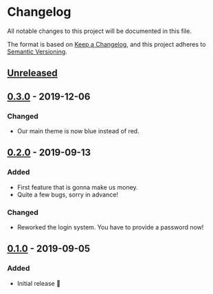 # Changelog

All notable changes to this project will be documented in this file.

The format is based on [Keep a Changelog](https://keepachangelog.com/en/1.0.0/),
and this project adheres to [Semantic Versioning](https://semver.org/spec/v2.0.0.html).

## [Unreleased]

## [0.3.0] - 2019-12-06

### Changed

- Our main theme is now blue instead of red.

## [0.2.0] - 2019-09-13

### Added

- First feature that is gonna make us money.
- Quite a few bugs, sorry in advance!

### Changed

- Reworked the login system. You have to provide a password now!

## [0.1.0] - 2019-09-05

### Added

- Initial release :tada:

[unreleased]: https://github.com/foo/bar/compare/v0.3.0...HEAD
[0.3.0]: https://github.com/foo/bar/compare/0.2.0...v0.3.0
[0.2.0]: https://github.com/foo/bar/compare/0.1.0...0.2.0
[0.1.0]: https://github.com/foo/bar/compare/1625533e04119e8496b14d5e18786f150b4fce4d...0.1.0
